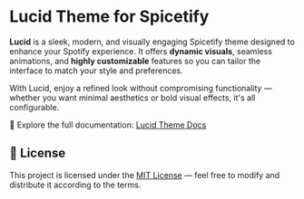 # Lucid Theme for Spicetify

**Lucid** is a sleek, modern, and visually engaging Spicetify theme designed to
enhance your Spotify experience. It offers **dynamic visuals**, seamless
animations, and **highly customizable** features so you can tailor the interface
to match your style and preferences.

With Lucid, enjoy a refined look without compromising functionality — whether
you want minimal aesthetics or bold visual effects, it's all configurable.

🔗 Explore the full documentation:
[Lucid Theme Docs](https://projects.sanooj.uk/spicetify/lucid-lyrics/)

## 📄 License

This project is licensed under the [MIT License](LICENSE) — feel free to modify
and distribute it according to the terms.
